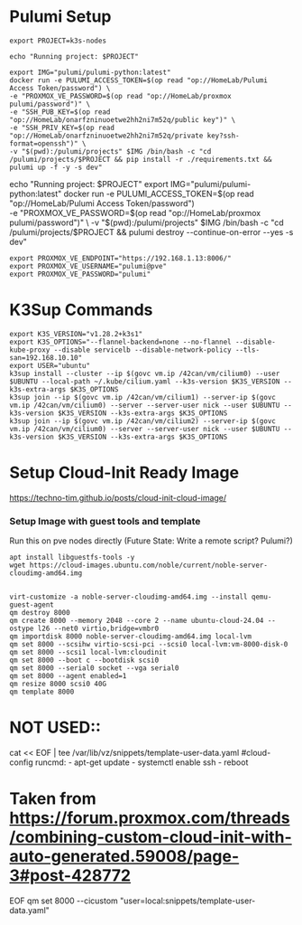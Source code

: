 # Pulumi Setup
```
export PROJECT=k3s-nodes

echo "Running project: $PROJECT"

export IMG="pulumi/pulumi-python:latest"
docker run -e PULUMI_ACCESS_TOKEN=$(op read "op://HomeLab/Pulumi Access Token/password") \
-e "PROXMOX_VE_PASSWORD=$(op read "op://HomeLab/proxmox pulumi/password")" \
-e "SSH_PUB_KEY=$(op read "op://HomeLab/onarfzninuoetwe2hh2ni7m52q/public key")" \
-e "SSH_PRIV_KEY=$(op read "op://HomeLab/onarfzninuoetwe2hh2ni7m52q/private key?ssh-format=openssh")" \
-v "$(pwd):/pulumi/projects" $IMG /bin/bash -c "cd /pulumi/projects/$PROJECT && pip install -r ./requirements.txt && pulumi up -f -y -s dev"
```
echo "Running project: $PROJECT"
export IMG="pulumi/pulumi-python:latest"
docker run -e PULUMI_ACCESS_TOKEN=$(op read "op://HomeLab/Pulumi Access Token/password") \
-e "PROXMOX_VE_PASSWORD=$(op read "op://HomeLab/proxmox pulumi/password")" \
-v "$(pwd):/pulumi/projects" $IMG /bin/bash -c "cd /pulumi/projects/$PROJECT && pulumi destroy --continue-on-error --yes -s dev"
```
export PROXMOX_VE_ENDPOINT="https://192.168.1.13:8006/"
export PROXMOX_VE_USERNAME="pulumi@pve"
export PROXMOX_VE_PASSWORD="pulumi"

```
# K3Sup Commands
```
export K3S_VERSION="v1.28.2+k3s1"
export K3S_OPTIONS="--flannel-backend=none --no-flannel --disable-kube-proxy --disable servicelb --disable-network-policy --tls-san=192.168.10.10"
export USER="ubuntu"
k3sup install --cluster --ip $(govc vm.ip /42can/vm/cilium0) --user $UBUNTU --local-path ~/.kube/cilium.yaml --k3s-version $K3S_VERSION --k3s-extra-args $K3S_OPTIONS
k3sup join --ip $(govc vm.ip /42can/vm/cilium1) --server-ip $(govc vm.ip /42can/vm/cilium0) --server --server-user nick --user $UBUNTU --k3s-version $K3S_VERSION --k3s-extra-args $K3S_OPTIONS
k3sup join --ip $(govc vm.ip /42can/vm/cilium2) --server-ip $(govc vm.ip /42can/vm/cilium0) --server --server-user nick --user $UBUNTU --k3s-version $K3S_VERSION --k3s-extra-args $K3S_OPTIONS
```



# Setup Cloud-Init Ready Image
https://techno-tim.github.io/posts/cloud-init-cloud-image/
### Setup Image with guest tools and template
Run this on pve nodes directly (Future State: Write a remote script? Pulumi?)
```
apt install libguestfs-tools -y
wget https://cloud-images.ubuntu.com/noble/current/noble-server-cloudimg-amd64.img


virt-customize -a noble-server-cloudimg-amd64.img --install qemu-guest-agent
qm destroy 8000
qm create 8000 --memory 2048 --core 2 --name ubuntu-cloud-24.04 --ostype l26 --net0 virtio,bridge=vmbr0
qm importdisk 8000 noble-server-cloudimg-amd64.img local-lvm
qm set 8000 --scsihw virtio-scsi-pci --scsi0 local-lvm:vm-8000-disk-0
qm set 8000 --scsi1 local-lvm:cloudinit
qm set 8000 --boot c --bootdisk scsi0
qm set 8000 --serial0 socket --vga serial0
qm set 8000 --agent enabled=1
qm resize 8000 scsi0 40G
qm template 8000
```

# NOT USED::
cat << EOF | tee /var/lib/vz/snippets/template-user-data.yaml
#cloud-config
runcmd:
    - apt-get update
    - systemctl enable ssh
    - reboot
# Taken from https://forum.proxmox.com/threads/combining-custom-cloud-init-with-auto-generated.59008/page-3#post-428772
EOF
qm set 8000 --cicustom "user=local:snippets/template-user-data.yaml"